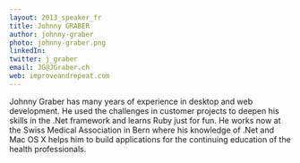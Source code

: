 ```yaml
---
layout: 2013_speaker_fr
title: Johnny GRABER
author: johnny-graber
photo: johnny-graber.png
linkedIn: 
twitter: j_graber
email: JG@JGraber.ch
web: improveandrepeat.com
---
```


Johnny Graber has many years of experience in desktop and web development. He used the challenges in customer projects to deepen his skills in the .Net framework and learns Ruby just for fun. He works now at the Swiss Medical Association in Bern where his knowledge of .Net and Mac OS X helps him to build applications for the continuing education of the health professionals.
